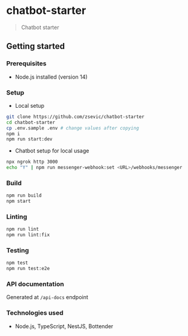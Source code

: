 # chatbot-starter

> Chatbot starter

## Getting started

### Prerequisites

- Node.js installed (version 14)

### Setup

* Local setup

```bash
git clone https://github.com/zsevic/chatbot-starter
cd chatbot-starter
cp .env.sample .env # change values after copying
npm i
npm run start:dev
```

* Chatbot setup for local usage

```bash
npx ngrok http 3000
echo "Y" | npm run messenger-webhook:set <URL>/webhooks/messenger
```

### Build

```bash
npm run build
npm start
```

### Linting

```bash
npm run lint
npm run lint:fix
```

### Testing

```bash
npm test
npm run test:e2e
```

### API documentation

Generated at `/api-docs` endpoint

### Technologies used

- Node.js, TypeScript, NestJS, Bottender
